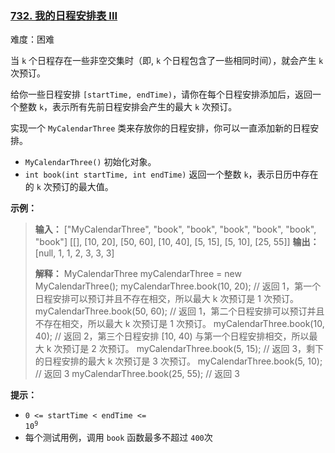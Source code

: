 ### [732\. 我的日程安排表 III](https://leetcode.cn/problems/my-calendar-iii/)

难度：困难

当 `k` 个日程存在一些非空交集时（即, `k` 个日程包含了一些相同时间），就会产生 `k` 次预订。

给你一些日程安排 `[startTime, endTime)`，请你在每个日程安排添加后，返回一个整数 `k`，表示所有先前日程安排会产生的最大 `k` 次预订。

实现一个 `MyCalendarThree` 类来存放你的日程安排，你可以一直添加新的日程安排。

- `MyCalendarThree()` 初始化对象。
- `int book(int startTime, int endTime)` 返回一个整数 `k`，表示日历中存在的 `k` 次预订的最大值。

**示例：**

> **输入：**
> ["MyCalendarThree", "book", "book", "book", "book", "book", "book"]
> \[[], [10, 20], [50, 60], [10, 40], [5, 15], [5, 10], [25, 55]]
> **输出：**
> [null, 1, 1, 2, 3, 3, 3]
>
> **解释：**
> MyCalendarThree myCalendarThree = new MyCalendarThree();
> myCalendarThree.book(10, 20); // 返回 1，第一个日程安排可以预订并且不存在相交，所以最大 k 次预订是 1 次预订。
> myCalendarThree.book(50, 60); // 返回 1，第二个日程安排可以预订并且不存在相交，所以最大 k 次预订是 1 次预订。
> myCalendarThree.book(10, 40); // 返回 2，第三个日程安排 [10, 40) 与第一个日程安排相交，所以最大 k 次预订是 2 次预订。
> myCalendarThree.book(5, 15);  // 返回 3，剩下的日程安排的最大 k 次预订是 3 次预订。
> myCalendarThree.book(5, 10);  // 返回 3
> myCalendarThree.book(25, 55); // 返回 3

**提示：**

- <code>0 <= startTime < endTime <= 10<sup>9</sup></code>
- 每个测试用例，调用 `book` 函数最多不超过 `400`次
